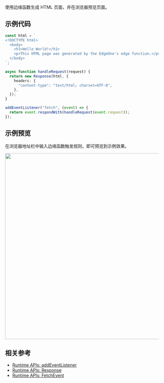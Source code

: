 使用边缘函数生成 HTML 页面，并在浏览器预览页面。

## 示例代码

```typescript
const html = `
<!DOCTYPE html>
  <body>
    <h1>Hello World!</h1>
    <p>This HTML page was generated by the EdgeOne's edge function.</p>
  </body>
`;

async function handleRequest(request) {
  return new Response(html, {
    headers: {
      "content-type": "text/html; charset=UTF-8",
    },
  });
}

addEventListener("fetch", (event) => {
  return event.respondWith(handleRequest(event.request));
});
```

## 示例预览

在浏览器地址栏中输入边缘函数触发规则，即可预览到示例效果。

<img src="https://qcloudimg.tencent-cloud.cn/raw/14f8696020d287c3ec562d84033a7855.png" width=609px>

## 相关参考
- [Runtime APIs: addEventListener](https://cloud.tencent.com/document/product/1552/81928)
- [Runtime APIs: Response](https://cloud.tencent.com/document/product/1552/81917)
- [Runtime APIs: FetchEvent](https://cloud.tencent.com/document/product/1552/81899)
